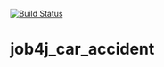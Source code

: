 [![Build Status](https://travis-ci.org/Sir-Hedgehog/job4j_car_accident.svg?branch=master)](https://travis-ci.org/Sir-Hedgehog/job4j_car_accident)

# job4j_car_accident
